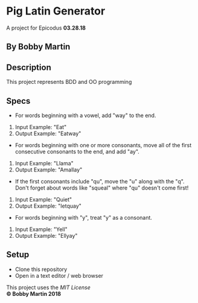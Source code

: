 # Pig Latin Generator
A project for Epicodus **03.28.18**

## By Bobby Martin

## Description
This project represents BDD and OO programming

## Specs
* For words beginning with a vowel, add "way" to the end.
1. Input Example: "Eat"
2. Output Example: "Eatway"

* For words beginning with one or more consonants, move all of the first consecutive consonants to the end, and add "ay".
1. Input Example: "Llama"
2. Output Example: "Amallay"

* If the first consonants include "qu", move the "u" along with the "q". Don't forget about words like "squeal" where "qu" doesn't come first!
1. Input Example: "Quiet"
2. Output Example: "Ietquay"

* For words beginning with "y", treat "y" as a consonant.
1. Input Example: "Yell"
2. Output Example: "Ellyay"

## Setup
  * Clone this repository
  * Open in a text editor / web browser

This project uses the _MIT License_  
**&copy; Bobby Martin 2018**

